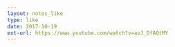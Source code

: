 ```yaml
---
layout: notes_like
type: like
date: 2017-10-19
ext-url: https://www.youtube.com/watch?v=avJ_DfAQtMY
---
```

